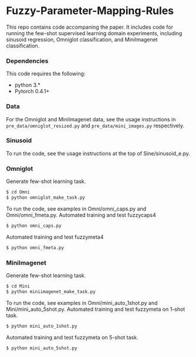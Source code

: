 # Fuzzy-Parameter-Mapping-Rules

This repo contains code accompaning the paper. It includes code for running the few-shot supervised learning domain experiments, including sinusoid regression, Omniglot classification, and MiniImagenet classification.

### Dependencies
This code requires the following:
* python 3.\*
* Pytorch 0.4.1+

### Data
For the Omniglot and MiniImagenet data, see the usage instructions in `pre_data/omniglot_resized.py` and `pre_data/mini_images.py` respectively.

### Sinusoid
To run the code, see the usage instructions at the top of Sine/sinusoid_e.py.

### Omniglot
Generate few-shot learning task.
```bash
$ cd Omni
$ python omniglot_make_task.py
```
To run the code, see examples in Omni/omni_caps.py and Omni/omni_fmeta.py.
Automated training and test fuzzycaps4
```bash
$ python omni_caps.py
```
Automated training and test fuzzymeta4
```bash
$ python omni_fmeta.py
```

### MiniImagenet
Generate few-shot learning task.
```bash
$ cd Mini
$ python miniimagenet_make_task.py
```
To run the code, see examples in Omni/mini_auto_1shot.py and Mini/mini_auto_5shot.py.
Automated training and test fuzzymeta on 1-shot task.
```bash
$ python mini_auto_1shot.py
```
Automated training and test fuzzymeta on 5-shot task.
```bash
$ python mini_auto_5shot.py
```
